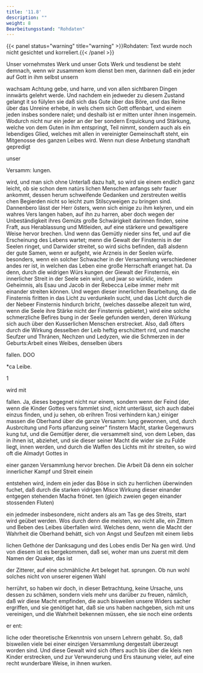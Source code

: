 ```yaml
---
title: '11.8'
description: ""
weight: 8
Bearbeitungsstand: "Rohdaten"
---
```


{{< panel status="warning" title="warning" >}}Rohdaten: Text wurde noch nicht gesichtet und korreliert.{{< /panel >}}

<!-- Seite 496 -->

Unser vornehmstes Werk und unser Gots Werk und tesdienst be steht demnach, wenn wir zusammen kom dienst ben men, darinnen daß ein jeder auf Gott in ihm selbst unsern

wachsam Achtung gebe, und harre, und von allen
sichtbaren Dingen innwärts gelehrt werde. Und
nachdem ein jedweder zu diesem Zustand gelangt it
so fülylen sie daß sich das Gute über das Böre,
und das Reine über das Unreine erhebe, in wels
 chem sich Gott offenbart, und einem jeden insbes
sondere nalet; und deshalb ist er mitten unter ihnen
insgemein. Wodurch nicht nur ein jeder an der ber
sondern Erquickung und Stärkung, welche von dem
Guten in ihm entspringt, Teil nimmt, sondern
auch als ein lebendiges Glied, welches mit allen in
vereinigter Gemeinschaft  steht, ein Mitgenosse des
ganzen Leibes wird.
  Wenn nun diese Anbetung standhaft gepredigt

unser

Versamm: lungen.
<!-- Seite 497 -->
wird, und man sich ohne Unterlaß dazu halt, so wird sie einem endlich ganz leicht, ob sie schon dem natúrs lichen Menschen anfangs sehr fauer ankommt, dessen herum schweifende Gedanken und zerstreuten weitlis chen Begierden nicht so leicht zum Stilscyweigen zu bringen sind. Dannenbero lässt der Herr östers, wenn sich einige zu ihm kelyren, und ein wahres Vers langen haben, auf ihn zu harren, aber doch wegen der Unbeständigkeit ihres Gemüts große Schwärigkeit darinnen finden, seine Fraft, aus Herablassung und Mitleiden, auf eine stärkere und gewaltigere Weise hervor brechen. Und wenn das Gemütly nieder sins fet, und auf die Erscheinung des Lebens wartet; menn die Gewalt der Finsternis in der Seelen ringet, und Darwider streitet, so wird sichs befinden, daß alsdenn der gute Samen, wenn er aufgeht, wie Arzneis in der Seelen würfe. besonders, wenn ein solcher Schwacher in der Versammlung verschiedener andes rer ist, in welchen das Leben eine große Herrschaft erianget hat. Da denn, durch die widrigen Würs kungen der Giewalt der Finsternis, ein innerlicher Streit in der Seele sein wird, und jwar so würklic, indem Geheimnis, als Esau und Jacob in der Rebecca Leibe immer mehr mit einander streiten können. Und
wegen dieser innerlichen Bearbeitung, da die Finsternis firitten in das Licht zu verdunkeln sucht, und das Licht durch die der Nebeer Finsternis hindurch bricht, (welches dasselbe allezeit tun wird, wenn die Seele ihre Stärke nicht der Finsternis gebietet,) wird eine solche schmerzliche Befires bung in der Seele gefunden werden, deren Wúrkung sich auch über den Kusserlichen Menschen erstrecket. Also, daß öfters durch die Wirkung desselben der Leib heftig erschüttert rird, und manche Seufzer und Thránen, Nechzen und Ledyzen, wie die Schmerzen in der Geburts:Arbeit eines Weibes, denselben übers

fallen. DOO

*ca Leibe.

1



wird mit
<!-- Seite 498 -->
fallen. Ja, dieses begegnet nicht nur einem, sondern wenn der Feind (der, wenn die Kinder Gottes vers fammlet sind, nicht unterlässt, sich auch dabei einzus finden, und ju sehen, ob erihren Trosi verhindern kan,) einiger massen die Oberhand über die ganze Versamm: lung gewonnen, und, durch Ausbrcitung und Forts pflanzung seiner" finstern Macht, starke Gegenwurs kung tut, und die Gemütljer derer, die versammelt sind, von dem Leben, das in ihnen ist, abziehet, und sie dieser seiner Macht die wider sie zu Fulde liegt, innen werden, und durch die Waffen des Lichts mit ihr streiten, so wird oft die Almadyt Gottes in

einer ganzen Versammlung hervor brechen. Die Arbeit Dä denn ein solcher innerlicher Kampf und Streit einein

entstehen wird, indem ein jeder das Böse in sich zu herrlichen überwinden fuchet, daß durch die starken vidrigen Misce Wirkung dieser einander entgegen stehenden Macha frönet. ten (gleich zweien gegen einander stossenden Fluten)

ein jedmeder insbesondere, nicht anders als am Tas ge des Streits, start wird geübet werden. Wos durch denn die meisten, wo nicht alle, ein Zittern und Beben des Leibes überfallen wird. Welches denn, wenn die Macht der Wahrheit die Oberhand behátt, sich von Angst und Seufzen mit einem liebs

lichen Gethóne der Danksagung und des Lobes endis Der Na gen wird. Und von diesem ist es bergekommen, daß sei, woher man uns zuerst mit dem Namen der Quaker, das ist

der Zitterer, auf eine schmähliche Art beleget hat. sprungen. Ob nun wohl solches nicht von unserer eigenen Wahl

herrührt, so haben wir doch, in dieser Betrachtung, keine Ursache, uns dessen zu schämen, sondern viels mehr uns darüber zu freuen, nämlich, daß wir diese Macht empfinden, die auch bisweilen unsere Widers sacher ergriffen, und sie genötiget hat, daß sie uns haben nachgeben, sich mit uns vereinigen, und die Wahrheit bekennen müssen, ehe sie noch eine ordents

er ent:
<!-- Seite 499 -->

liche oder theoretische Erkenntnis von unsern Lehrern
gehabt. So, daß bisweilen viele bei einer einzigen
Versammlung dergestalt überzeugt worden sind. Und
diese Gewalt wird sich öfters auch bis über die kleis
nen Kinder erstrecken, und zur Verwunderung und Ers
staunung vieler, auf eine recht wunderbare Weise, in
ihnen wurken.

